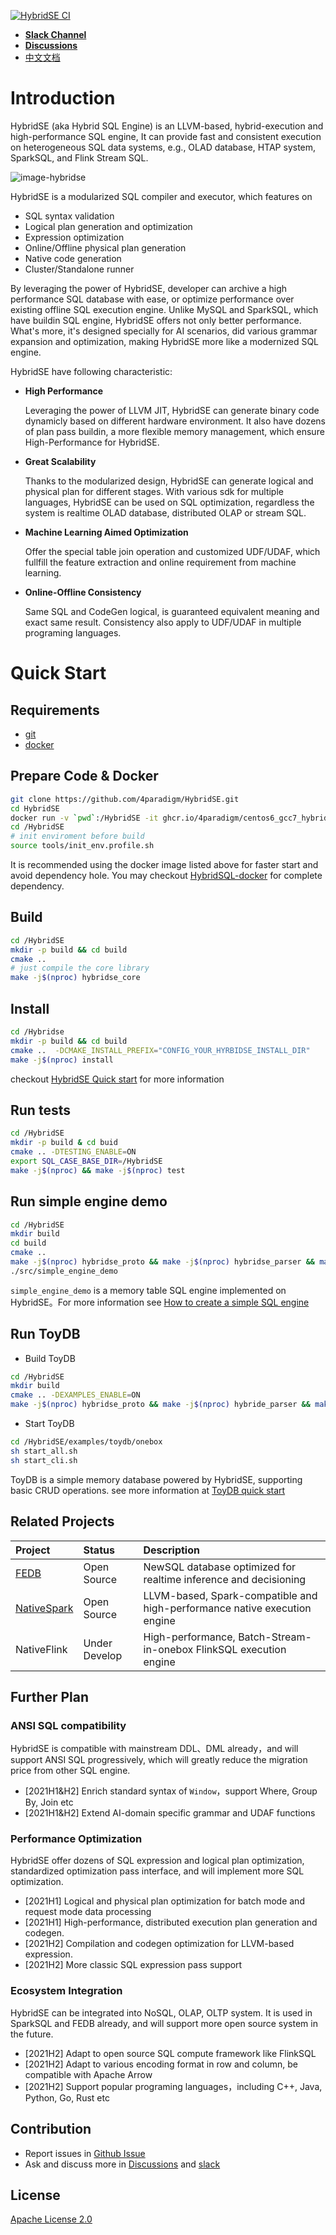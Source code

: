 [![HybridSE CI](https://github.com/4paradigm/HybridSE/actions/workflows/hybridse-ci.yml/badge.svg)](https://github.com/4paradigm/HybridSE/actions/workflows/hybridse-ci.yml)

- [**Slack Channel**](https://hybridsql-ws.slack.com/archives/C01R7LAF6AY)
- [**Discussions**](https://github.com/4paradigm/HybridSE/discussions)
- [中文文档](README-zh.md)

# Introduction

HybridSE (aka Hybrid SQL Engine) is an LLVM-based, hybrid-execution and high-performance SQL engine, It can provide fast and consistent execution on heterogeneous SQL data systems, e.g., OLAD database, HTAP system, SparkSQL, and Flink Stream SQL.

![image-hybridse](images/HybridSE.png)

HybridSE is a modularized SQL compiler and executor, which features on

- SQL syntax validation
- Logical plan generation and optimization
- Expression optimization
- Online/Offline physical plan generation
- Native code generation
- Cluster/Standalone runner

By leveraging the power of HybridSE, developer can archive a high performance SQL database with ease, or optimize performance over existing offline SQL execution engine.
Unlike MySQL and SparkSQL, which have buildin SQL engine, HybridSE offers not only better performance. What's more, it's designed specially for AI scenarios,
did various grammar expansion and optimization, making HybridSE more like a modernized SQL engine.

HybridSE have following characteristic:

- **High Performance**

  Leveraging the power of LLVM JIT, HybridSE can generate binary code dynamicly based on different hardware environment. It also have dozens of plan pass buildin, a more flexible memory management,
  which ensure High-Performance for HybridSE.

- **Great Scalability**

  Thanks to the modularized design, HybridSE can generate logical and physical plan for different stages.
  With various sdk for multiple languages, HybridSE can be used on SQL optimization, regardless the system is realtime OLAD database, distributed OLAP or stream SQL.

- **Machine Learning Aimed Optimization**

  Offer the special table join operation and customized UDF/UDAF, which fullfill the feature extraction and online requirement from machine learning.

- **Online-Offline Consistency**

  Same SQL and CodeGen logical, is guaranteed equivalent meaning and exact same result. Consistency also apply to UDF/UDAF in multiple programing languages.

# Quick Start

## Requirements

- [git](https://git-scm.com)
- [docker](https://docs.docker.com/engine/install/)

## Prepare Code & Docker

```bash
git clone https://github.com/4paradigm/HybridSE.git
cd HybridSE
docker run -v `pwd`:/HybridSE -it ghcr.io/4paradigm/centos6_gcc7_hybridsql:latest
cd /HybridSE
# init enviroment before build
source tools/init_env.profile.sh
```

It is recommended using the docker image listed above for faster start and avoid dependency hole. You may checkout [HybridSQL-docker](https://github.com/4paradigm/HybridSQL-docker/blob/main/README.md) for complete dependency.

## Build

```bash
cd /HybridSE
mkdir -p build && cd build
cmake ..
# just compile the core library
make -j$(nproc) hybridse_core
```

## Install

```bash
cd /Hybridse
mkdir -p build && cd build
cmake ..  -DCMAKE_INSTALL_PREFIX="CONFIG_YOUR_HYRBIDSE_INSTALL_DIR"
make -j$(nproc) install
```

checkout [HybridSE Quick start](https://github.com/4paradigm/HybridSQL-docs/blob/feat/hybridse-quick-start-doc/hybridse/usage/quick_start.md) for more information

## Run tests

```bash
cd /HybridSE
mkdir -p build & cd buid
cmake .. -DTESTING_ENABLE=ON
export SQL_CASE_BASE_DIR=/HybridSE
make -j$(nproc) && make -j$(nproc) test
```

## Run simple engine demo

```bash
cd /HybridSE
mkdir build
cd build
cmake ..
make -j$(nproc) hybridse_proto && make -j$(nproc) hybridse_parser && make -j$(nproc) simple_engine_demo
./src/simple_engine_demo
```

`simple_engine_demo` is a memory table SQL engine implemented on HybridSE。For more information see [How to create a simple SQL engine](https://github.com/4paradigm/HybridSQL-docs/blob/feat/simple_engine_demo_doc/hybridse/usage/simple_engine_demo.md)

## Run ToyDB

- Build ToyDB

```bash
cd /HybridSE
mkdir build
cmake .. -DEXAMPLES_ENABLE=ON
make -j$(nproc) hybridse_proto && make -j$(nproc) hybride_parser && make toydb -j$(nproc)
```

- Start ToyDB

```bash
cd /HybridSE/examples/toydb/onebox
sh start_all.sh
sh start_cli.sh
```

ToyDB is a simple memory database powered by HybridSE, supporting basic CRUD operations. see more information at [ToyDB quick start](https://github.com/4paradigm/HybridSQL-docs/blob/feat/hybridse-quick-start-doc/hybridse/usage/toydb_usage/toydb_quickstart.md)

## Related Projects

| Project                                                 | Status        | Description                                                               |
| :------------------------------------------------------ | :------------ | :------------------------------------------------------------------------ |
| [FEDB](https://github.com/4paradigm/fedb)               | Open Source   | NewSQL database optimized for realtime inference and decisioning          |
| [NativeSpark](https://github.com/4paradigm/NativeSpark) | Open Source   | LLVM-based, Spark-compatible and high-performance native execution engine |
| NativeFlink                                             | Under Develop | High-performance, Batch-Stream-in-onebox FlinkSQL execution engine           |

## Further Plan

### ANSI SQL compatibility

HybridSE is compatible with mainstream DDL、DML already，and will support ANSI SQL progressively, which will greatly reduce the migration price from other SQL engine.

- [2021H1&H2] Enrich standard syntax of `Window`，support Where, Group By, Join etc
- [2021H1&H2] Extend AI-domain specific grammar and UDAF functions

### Performance Optimization

HybridSE offer dozens of SQL expression and logical plan optimization, standardized optimization pass interface, and will implement more SQL optimization.

- [2021H1] Logical and physical plan optimization for batch mode and request mode data processing
- [2021H1] High-performance, distributed execution plan generation and codegen.
- [2021H2] Compilation and codegen optimization for LLVM-based expression.
- [2021H2] More classic SQL expression pass support

### Ecosystem Integration

HybridSE can be integrated into NoSQL, OLAP, OLTP system. It is used in SparkSQL and FEDB already, and will support more open source system in the future.

- [2021H2] Adapt to open source SQL compute framework like FlinkSQL
- [2021H2] Adapt to various encoding format in row and column, be compatible with Apache Arrow
- [2021H2] Support popular programing languages，including C++, Java, Python, Go, Rust etc

## Contribution

- Report issues in [Github Issue](https://github.com/4paradigm/HybridSE/issues)
- Ask and discuss more in [Discussions](https://github.com/4paradigm/HybridSE/discussions) and [slack](https://hybridsql-ws.slack.com/archives/C01R7LAF6AY)

## License

[Apache License 2.0](https://github.com/4paradigm/HybridSE/blob/main/LICENSE)
